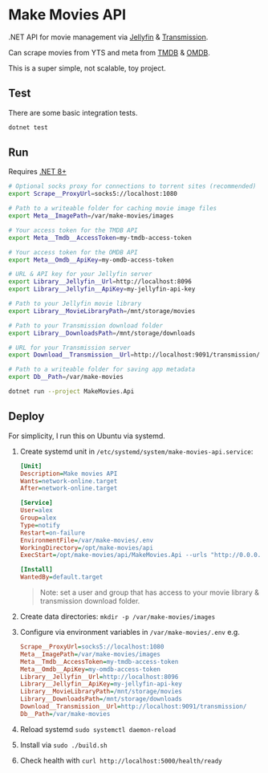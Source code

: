 # Make Movies API

.NET API for movie management via [Jellyfin](https://jellyfin.org) & [Transmission](https://transmissionbt.com/).

Can scrape movies from YTS and meta from [TMDB](https://www.themoviedb.org) & [OMDB](https://www.omdbapi.com).

This is a super simple, not scalable, toy project.

## Test

There are some basic integration tests.

```bash
dotnet test
```

## Run

Requires [.NET 8+](https://dotnet.microsoft.com/en-us/download)

```bash
# Optional socks proxy for connections to torrent sites (recommended)
export Scrape__ProxyUrl=socks5://localhost:1080

# Path to a writeable folder for caching movie image files
export Meta__ImagePath=/var/make-movies/images

# Your access token for the TMDB API
export Meta__Tmdb__AccessToken=my-tmdb-access-token

# Your access token for the OMDB API
export Meta__Omdb__ApiKey=my-omdb-access-token

# URL & API key for your Jellyfin server
export Library__Jellyfin__Url=http://localhost:8096
export Library__Jellyfin__ApiKey=my-jellyfin-api-key

# Path to your Jellyfin movie library
export Library__MovieLibraryPath=/mnt/storage/movies

# Path to your Transmission download folder
export Library__DownloadsPath=/mnt/storage/downloads

# URL for your Transmission server
export Download__Transmission__Url=http://localhost:9091/transmission/

# Path to a writeable folder for saving app metadata
export Db__Path=/var/make-movies

dotnet run --project MakeMovies.Api
```

## Deploy

For simplicity, I run this on Ubuntu via systemd.

1. Create systemd unit in `/etc/systemd/system/make-movies-api.service`:

    ```ini
    [Unit]
    Description=Make movies API
    Wants=network-online.target
    After=network-online.target

    [Service]
    User=alex
    Group=alex
    Type=notify
    Restart=on-failure
    EnvironmentFile=/var/make-movies/.env
    WorkingDirectory=/opt/make-movies/api
    ExecStart=/opt/make-movies/api/MakeMovies.Api --urls "http://0.0.0.0:5000" --environment Production

    [Install]
    WantedBy=default.target
    ```
    > Note: set a user and group that has access to your movie library & transmission download folder.
2. Create data directories: `mkdir -p /var/make-movies/images`
3. Configure via environment variables in `/var/make-movies/.env` e.g.
    ```ini
    Scrape__ProxyUrl=socks5://localhost:1080
    Meta__ImagePath=/var/make-movies/images
    Meta__Tmdb__AccessToken=my-tmdb-access-token
    Meta__Omdb__ApiKey=my-omdb-access-token
    Library__Jellyfin__Url=http://localhost:8096
    Library__Jellyfin__ApiKey=my-jellyfin-api-key
    Library__MovieLibraryPath=/mnt/storage/movies
    Library__DownloadsPath=/mnt/storage/downloads
    Download__Transmission__Url=http://localhost:9091/transmission/
    Db__Path=/var/make-movies
    ```
4. Reload systemd `sudo systemctl daemon-reload`
5. Install via `sudo ./build.sh`
6. Check health with `curl http://localhost:5000/health/ready`